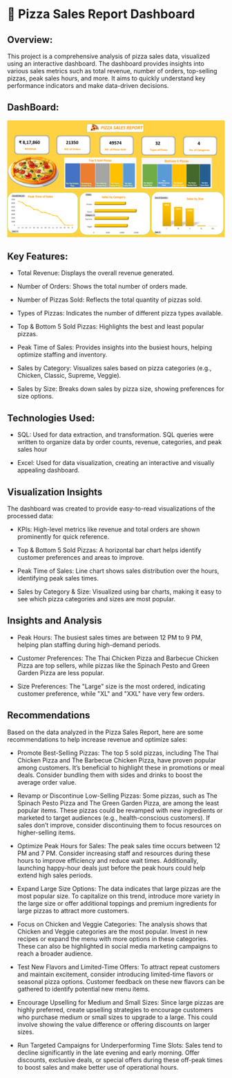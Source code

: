 # 🍕 Pizza Sales Report Dashboard

## Overview:
This project is a comprehensive analysis of pizza sales data, visualized using an interactive dashboard. The dashboard provides insights into various sales metrics such as total revenue, number of orders, top-selling pizzas, peak sales hours, and more. It aims to quickly understand key performance indicators and make data-driven decisions.

## DashBoard: 
![Pizza Sales Dashboard](Pizza.png)

## Key Features:

- Total Revenue: Displays the overall revenue generated.

- Number of Orders: Shows the total number of orders made.

- Number of Pizzas Sold: Reflects the total quantity of pizzas sold.

- Types of Pizzas: Indicates the number of different pizza types available.

- Top & Bottom 5 Sold Pizzas: Highlights the best and least popular pizzas.

- Peak Time of Sales: Provides insights into the busiest hours, helping optimize staffing and inventory.

- Sales by Category: Visualizes sales based on pizza categories (e.g., Chicken, Classic, Supreme, Veggie).

- Sales by Size: Breaks down sales by pizza size, showing preferences for size options.

## Technologies Used:

- SQL: Used for data extraction, and transformation. SQL queries were written to organize data by order counts, revenue, categories, and peak sales hour

- Excel: Used for data visualization, creating an interactive and visually appealing dashboard.

## Visualization Insights

The dashboard was created to provide easy-to-read visualizations of the processed data:

- KPIs: High-level metrics like revenue and total orders are shown prominently for quick reference.

- Top & Bottom 5 Sold Pizzas: A horizontal bar chart helps identify customer preferences and areas to improve.

- Peak Time of Sales: Line chart shows sales distribution over the hours, identifying peak sales times.

- Sales by Category & Size: Visualized using bar charts, making it easy to see which pizza categories and sizes are most popular.

## Insights and Analysis

- Peak Hours: The busiest sales times are between 12 PM to 9 PM, helping plan staffing during high-demand periods.

- Customer Preferences: The Thai Chicken Pizza and Barbecue Chicken Pizza are top sellers, while pizzas like the Spinach Pesto and Green Garden Pizza are less popular.

- Size Preferences: The "Large" size is the most ordered, indicating customer preference, while "XL" and "XXL" have very few orders.

## Recommendations
Based on the data analyzed in the Pizza Sales Report, here are some recommendations to help increase revenue and optimize sales:

- Promote Best-Selling Pizzas: 
The top 5 sold pizzas, including The Thai Chicken Pizza and The Barbecue Chicken Pizza, have proven popular among customers. It’s beneficial to highlight these in promotions or meal deals. Consider bundling them with sides and drinks to boost the average order value.

- Revamp or Discontinue Low-Selling Pizzas: 
Some pizzas, such as The Spinach Pesto Pizza and The Green Garden Pizza, are among the least popular items. These pizzas could be revamped with new ingredients or marketed to target audiences (e.g., health-conscious customers). If sales don’t improve, consider discontinuing them to focus resources on higher-selling items.

- Optimize Peak Hours for Sales: 
The peak sales time occurs between 12 PM and 7 PM. Consider increasing staff and resources during these hours to improve efficiency and reduce wait times. Additionally, launching happy-hour deals just before the peak hours could help extend high sales periods.

- Expand Large Size Options:
The data indicates that large pizzas are the most popular size. To capitalize on this trend, introduce more variety in the large size or offer additional toppings and premium ingredients for large pizzas to attract more customers.

- Focus on Chicken and Veggie Categories: 
The analysis shows that Chicken and Veggie categories are the most popular. Invest in new recipes or expand the menu with more options in these categories. These can also be highlighted in social media marketing campaigns to reach a broader audience.

- Test New Flavors and Limited-Time Offers: 
To attract repeat customers and maintain excitement, consider introducing limited-time flavors or seasonal pizza options. Customer feedback on these new flavors can be gathered to identify potential new menu items.

- Encourage Upselling for Medium and Small Sizes: 
Since large pizzas are highly preferred, create upselling strategies to encourage customers who purchase medium or small sizes to upgrade to a large. This could involve showing the value difference or offering discounts on larger sizes.

- Run Targeted Campaigns for Underperforming Time Slots: 
Sales tend to decline significantly in the late evening and early morning. Offer discounts, exclusive deals, or special offers during these off-peak times to boost sales and make better use of operational hours.
